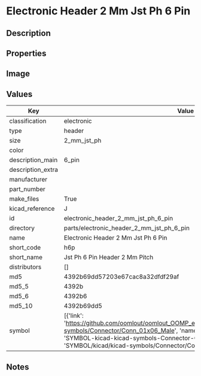 # Electronic Header 2 Mm Jst Ph 6 Pin

## Description

## Properties


## Image


## Values

| Key | Value |
| --- | --- |
| classification | electronic |
| type | header |
| size | 2_mm_jst_ph |
| color |  |
| description_main | 6_pin |
| description_extra |  |
| manufacturer |  |
| part_number |  |
| make_files | True |
| kicad_reference | J |
| id | electronic_header_2_mm_jst_ph_6_pin |
| directory | parts/electronic_header_2_mm_jst_ph_6_pin |
| name | Electronic Header 2 Mm Jst Ph 6 Pin |
| short_code | h6p |
| short_name | Jst Ph 6 Pin Header 2 Mm Pitch |
| distributors | [] |
| md5 | 4392b69dd57203e67cac8a32dfdf29af |
| md5_5 | 4392b |
| md5_6 | 4392b6 |
| md5_10 | 4392b69dd5 |
| symbol | [{'link': 'https://github.com/oomlout/oomlout_OOMP_eda_V2/tree/main/SYMBOL/kicad/kicad-symbols/Connector/Conn_01x06_Male', 'name': 'Connector : Conn_01x06_Male', 'id': 'SYMBOL-kicad-kicad-symbols-Connector-Conn_01x06_Male', 'directory': 'SYMBOL/kicad/kicad-symbols/Connector/Conn_01x06_Male/'}] |

## Notes

